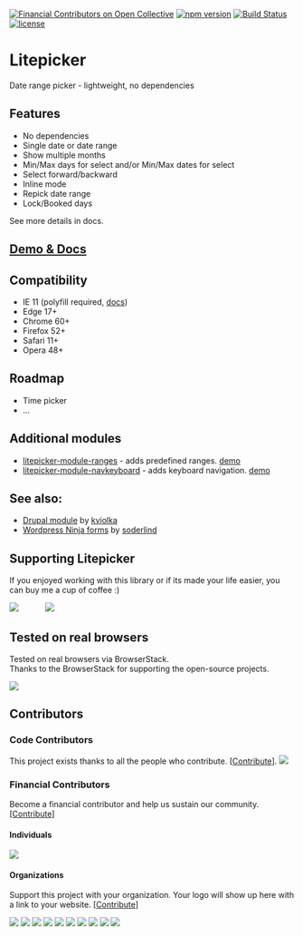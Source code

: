[![Financial Contributors on Open Collective](https://opencollective.com/Litepicker/all/badge.svg?label=financial+contributors)](https://opencollective.com/Litepicker) [![npm version](https://badge.fury.io/js/litepicker.svg)](https://www.npmjs.com/package/litepicker) [![Build Status](https://travis-ci.org/wakirin/Litepicker.svg?branch=master)](https://travis-ci.org/wakirin/Litepicker) [![license](https://img.shields.io/github/license/mashape/apistatus.svg)](https://github.com/wakirin/Litepicker/blob/master/README.md)

Litepicker
=========

Date range picker - lightweight, no dependencies

## Features
* No dependencies
* Single date or date range
* Show multiple months
* Min/Max days for select and/or Min/Max dates for select
* Select forward/backward
* Inline mode
* Repick date range
* Lock/Booked days  
  
See more details in docs.

## [Demo & Docs](https://wakirin.github.io/Litepicker)

## Compatibility
* IE 11 (polyfill required, [docs](https://wakirin.github.io/Litepicker/#anchor-IE11))
* Edge 17+
* Chrome 60+
* Firefox 52+
* Safari 11+
* Opera 48+

## Roadmap
* Time picker
* ...

## Additional modules
* [litepicker-module-ranges](https://github.com/wakirin/litepicker-module-ranges) - adds predefined ranges. [demo](https://jsfiddle.net/6x58y92e/1/)
* [litepicker-module-navkeyboard](https://github.com/wakirin/litepicker-module-navkeyboard) - adds keyboard navigation. [demo](https://jsfiddle.net/894Lsw21/1/)

## See also:
* [Drupal module](https://www.drupal.org/project/date_range_picker) by [kviolka](https://github.com/kviolka)
* [Wordpress Ninja forms](https://github.com/soderlind/date-range-ninja-forms) by [soderlind](https://github.com/soderlind)

## Supporting Litepicker
If you enjoyed working with this library or if its made your life easier, you can buy me a cup of coffee :)

[![](docs/images/oc.png)](https://opencollective.com/litepicker)&nbsp;&nbsp;&nbsp;&nbsp;&nbsp;&nbsp;&nbsp;&nbsp;&nbsp;&nbsp;&nbsp;&nbsp;[![](docs/images/coffee.png)](https://ko-fi.com/wakirin)

## Tested on real browsers
Tested on real browsers via BrowserStack.  
Thanks to the BrowserStack for supporting the open-source projects.  

[![](docs/images/Browserstack-logo.png)](https://www.browserstack.com/)
## Contributors

### Code Contributors

This project exists thanks to all the people who contribute. [[Contribute](CONTRIBUTING.md)].
<a href="https://github.com/wakirin/Litepicker/graphs/contributors"><img src="https://opencollective.com/Litepicker/contributors.svg?width=890&button=false" /></a>

### Financial Contributors

Become a financial contributor and help us sustain our community. [[Contribute](https://opencollective.com/Litepicker/contribute)]

#### Individuals

<a href="https://opencollective.com/Litepicker"><img src="https://opencollective.com/Litepicker/individuals.svg?width=890"></a>

#### Organizations

Support this project with your organization. Your logo will show up here with a link to your website. [[Contribute](https://opencollective.com/Litepicker/contribute)]

<a href="https://opencollective.com/Litepicker/organization/0/website"><img src="https://opencollective.com/Litepicker/organization/0/avatar.svg"></a>
<a href="https://opencollective.com/Litepicker/organization/1/website"><img src="https://opencollective.com/Litepicker/organization/1/avatar.svg"></a>
<a href="https://opencollective.com/Litepicker/organization/2/website"><img src="https://opencollective.com/Litepicker/organization/2/avatar.svg"></a>
<a href="https://opencollective.com/Litepicker/organization/3/website"><img src="https://opencollective.com/Litepicker/organization/3/avatar.svg"></a>
<a href="https://opencollective.com/Litepicker/organization/4/website"><img src="https://opencollective.com/Litepicker/organization/4/avatar.svg"></a>
<a href="https://opencollective.com/Litepicker/organization/5/website"><img src="https://opencollective.com/Litepicker/organization/5/avatar.svg"></a>
<a href="https://opencollective.com/Litepicker/organization/6/website"><img src="https://opencollective.com/Litepicker/organization/6/avatar.svg"></a>
<a href="https://opencollective.com/Litepicker/organization/7/website"><img src="https://opencollective.com/Litepicker/organization/7/avatar.svg"></a>
<a href="https://opencollective.com/Litepicker/organization/8/website"><img src="https://opencollective.com/Litepicker/organization/8/avatar.svg"></a>
<a href="https://opencollective.com/Litepicker/organization/9/website"><img src="https://opencollective.com/Litepicker/organization/9/avatar.svg"></a>
